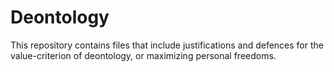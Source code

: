 # Deontology

This repository contains files that include justifications and defences for the value-criterion of deontology, or maximizing personal freedoms.
